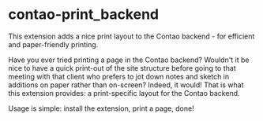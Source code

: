 # contao-print_backend
This extension adds a nice print layout to the Contao backend - for efficient and paper-friendly printing.

Have you ever tried printing a page in the Contao backend? Wouldn't it be nice to have a quick print-out of the site structure before going to that meeting with that client who prefers to jot down notes and sketch in additions on paper rather than on-screen? Indeed, it would! That is what this extension provides: a print-specific layout for the Contao backend.

Usage is simple: install the extension, print a page, done!

